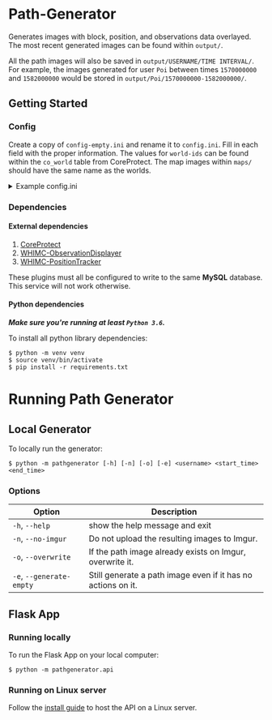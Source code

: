 # Path-Generator
Generates images with block, position, and observations data overlayed. The most recent generated images can be found within `output/`.

All the path images will also be saved in `output/USERNAME/TIME INTERVAL/`.
For example, the images generated for user `Poi` between times `1570000000` and `1582000000` would be stored in `output/Poi/1570000000-1582000000/`.

## Getting Started

### Config
Create a copy of `config-empty.ini` and rename it to `config.ini`. Fill in each field with the proper information.
The values for `world-ids` can be found within the `co_world` table from CoreProtect. The map images within `maps/` should have the same name as the worlds.

<details>
    <summary>Example config.ini</summary>

```ini
[database]
host = 127.0.0.1
database = test
user = test
password = password

[database-tables]
coreprotect_blocks = co_block
coreprotect_users = co_user
coreprotect_worlds = co_world
whimc_positions = whimc_player_positions
whimc_observations = whimc_observations

[imgur]
client_id = xxx
client_secret = xxx
access_token = xxx
refresh_token = xxx
album_id = test

[world-ids]
ColderSun_Cold = 1
ColderSun_HabitableStrip = 2
ColderSun_Hot = 3
EarthControl = 4
NoMoon = 5
TiltedEarth_Frozen = 6
TiltedEarth_JungleIsland = 7
TiltedEarth_Melting = 8
```
</details>

### Dependencies

#### External dependencies
1. [CoreProtect](https://www.spigotmc.org/resources/coreprotect.8631/)
2. [WHIMC-ObservationDisplayer](https://github.com/whimc/Observation-Displayer)
3. [WHIMC-PositionTracker](https://github.com/whimc/Position-Tracker)

These plugins must all be configured to write to the same **MySQL** database. This service will not work otherwise.

#### Python dependencies
_**Make sure you're running at least `Python 3.6`.**_

To install all python library dependencies:
```
$ python -m venv venv
$ source venv/bin/activate
$ pip install -r requirements.txt
```

# Running Path Generator

## Local Generator
To locally run the generator:
```
$ python -m pathgenerator [-h] [-n] [-o] [-e] <username> <start_time> <end_time>
```

### Options
| Option                   | Description                                                  |
|--------------------------|--------------------------------------------------------------|
| `-h`, `--help`           | show the help message and exit                               |
| `-n`, `--no-imgur`       | Do not upload the resulting images to Imgur.                 |
| `-o`, `--overwrite`      | If the path image already exists on Imgur, overwrite it.     |
| `-e`, `--generate-empty` | Still generate a path image even if it has no actions on it. |

## Flask App

### Running locally
To run the Flask App on your local computer:
```
$ python -m pathgenerator.api
```

### Running on Linux server
Follow the [install guide](./install.md) to host the API on a Linux server.
